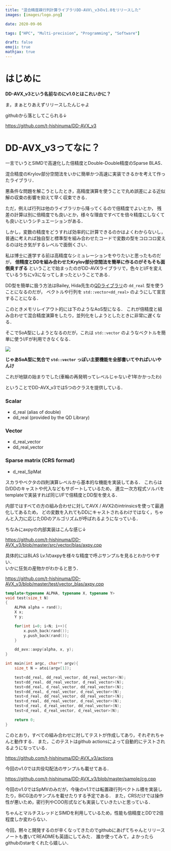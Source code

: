 ```yaml
---
title: "混合精度疎行列計算ライブラリDD-AVX\_v3のv1.0をリリースした"
images: [images/logo.png]

date: 2020-09-06

tags: ["HPC", "Multi-precision", "Programming", "Software"]

draft: false
emoji: true
mathjax: true
---
```



# はじめに
**DD-AVX\_v3という名前なのにv1.0とはこれいかに？**

ま，まぁとりあえずリリースしたんじゃよ

githubから落としてこられる↓

https://github.com/t-hishinuma/DD-AVX_v3

# DD-AVX\_v3ってなに？
一言でいうとSIMDで高速化した倍精度とDouble-Double精度のSparse BLAS．

混合精度のKrylov部分空間法をいかに簡単かつ高速に実装できるかを考えて作ったライブラリ．

悪条件な問題を解こうとしたとき，高精度演算を使うことで丸め誤差による近似解の収束の影響を抑えて早く収束できる．

ただ，例えば行列は他のライブラリから降ってくるので倍精度でよいとか，
残差の計算は別に倍精度でも良いとか，様々な理由ですべてを倍々精度にしなくても良いというシチュエーションがある．

しかし，変数の精度をどうすれば効率的に計算できるのかはよくわからないし，
普通に考えれば独自型と標準型を組み合わせたコードで変数の型をコロコロ変えるのは吐き気がするレベルで面倒くさい．

私は博士に進学する前は高精度なシミュレーションをやりたいと思ったものだが，
**倍精度とDDを組み合わせたKrylov部分空間法を簡単に作るのがそもそも面倒臭すぎる**
ということで始まったのがDD-AVXライブラリで，色々とI/Fを変えているうちにv3になってしまったということである．

DD型を簡単に扱う方法はBailey, Hida先生の[QDライブラリ](https://www.davidhbailey.com/dhbsoftware/)の `dd_real` 型を使うことになるのだが，
ベクトルや行列を `std::vector<dd_real>` のようにして宣言することになる．

このときメモリレイアウト的には下のようなAoS型になる．
これが倍精度と組み合わせて混合精度演算をしたり，並列化をしようとしたときに非常に遅くなる．

そこでSoA型にしようとなるのだが，これは `std::vector` のようなベクトルを簡単に使うI/Fが利用できなくなる．

![](https://storage.googleapis.com/numa_blog/dd-avx-soa.png)

**じゃあSoA型に気合で `std::vector` っぽい主要機能を全部書いてやればいいやんけ**

これが地獄の始まりでした(車輪の再発明ってレベルじゃないぞ1年かかったわ)

ということでDD-AVX\_v3では5つのクラスを提供している．
### Scalar
* d_real (alias of double)
* dd_real (provided by the QD Library)
### Vector
* d_real_vector
* dd_real_vector
### Sparse matrix (CRS format)
* d_real_SpMat

スカラやベクタの四則演算レベルから基本的な機能を実装してある．
これらはD/DDのキャストや代入などもサポートしているため，
連立一次方程式ソルバをtemplateで実装すれば同じI/Fで倍精度とDD型を使える．

内部ではすべての方の組み合わせに対してAVX / AVX2のintrinsicsを使って最適化してあるため，
どの変数を入れてもDDにキャストされるわけではなく，ちゃんと入力に応じたDDのアルゴリズムが呼ばれるようになっている．

ちなみにaxpyの内部実装はこんな感じ↓

https://github.com/t-hishinuma/DD-AVX_v3/blob/master/src/vector/blas/axpy.cpp


具体的にはBLAS Lv.1のaxpyを様々な精度で呼ぶサンプルを見るとわかりやすい．\
いかに狂気の産物かがわかると思う．

https://github.com/t-hishinuma/DD-AVX_v3/blob/master/test/vector_blas/axpy.cpp


```c++
template<typename ALPHA, typename X, typename Y>
void test(size_t N)
{
	ALPHA alpha = rand();
	X x;
	Y y;

	for(int i=0; i<N; i++){
		x.push_back(rand());
		y.push_back(rand());
    }

    dd_avx::axpy(alpha, x, y);
}

int main(int argc, char** argv){
	size_t N = atoi(argv[1]);

	test<dd_real, dd_real_vector, dd_real_vector>(N);
	test<dd_real, dd_real_vector, d_real_vector>(N);
	test<dd_real, d_real_vector, dd_real_vector>(N);
	test<dd_real, d_real_vector, d_real_vector>(N);
	test<d_real, dd_real_vector, dd_real_vector>(N);
	test<d_real, dd_real_vector, d_real_vector>(N);
	test<d_real, d_real_vector, dd_real_vector>(N);
	test<d_real, d_real_vector, d_real_vector>(N);

	return 0;
}
```

このとおり，すべての組み合わせに対してテストが作成してあり，それぞれちゃんと動作する．
また，このテストはgithub actionsによって自動的にテストされるようになっている．

https://github.com/t-hishinuma/DD-AVX_v3/actions

今回のv1.0では共役勾配法のサンプルも載せてある．

https://github.com/t-hishinuma/DD-AVX_v3/blob/master/sample/cg.cpp

今回のv1.0ではSpMVのみだが，今後のv1.1では転置疎行列ベクトル積を実装したり，BiCG法のサンプルを載せたりする予定である．
また，CRSだけでは操作性が悪いため，密行列やCOO形式なども実装していきたいと思っている．

ちゃんとマルチスレッドとSIMDを利用しているため，性能も倍精度とDDで2倍程度しか変わらない．

今回，黙々と開発するのが辛くなってきたのでgithubにあげてちゃんとリリースノートも書いてREADMEも英語にしてみた．
誰か使ってみて，よかったらgithubのstarをくれたら嬉しい．

